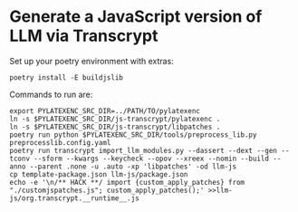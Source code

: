 # Generate a JavaScript version of LLM via Transcrypt

Set up your poetry environment with extras:

    poetry install -E buildjslib

Commands to run are:

    export PYLATEXENC_SRC_DIR=../PATH/TO/pylatexenc
    ln -s $PYLATEXENC_SRC_DIR/js-transcrypt/pylatexenc .
    ln -s $PYLATEXENC_SRC_DIR/js-transcrypt/libpatches .
    poetry run python $PYLATEXENC_SRC_DIR/tools/preprocess_lib.py preprocesslib.config.yaml
    poetry run transcrypt import_llm_modules.py --dassert --dext --gen --tconv --sform --kwargs --keycheck --opov --xreex --nomin --build --anno --parent .none -u .auto -xp 'libpatches' -od llm-js
    cp template-package.json llm-js/package.json
    echo -e '\n/** HACK **/ import {custom_apply_patches} from "./customjspatches.js"; custom_apply_patches();' >>llm-js/org.transcrypt.__runtime__.js
    

